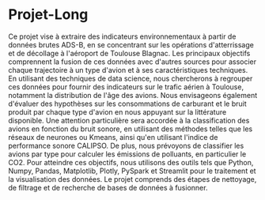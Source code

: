 # Projet-Long

Ce projet vise à extraire des indicateurs environnementaux à partir de données brutes ADS-B, en se concentrant sur les opérations d'atterrissage et de décollage à l'aéroport de Toulouse Blagnac.
Les principaux objectifs comprennent la fusion de ces données avec d'autres sources pour associer chaque trajectoire à un type d'avion et à ses caractéristiques techniques. 
En utilisant des techniques de data science, nous chercherons à regrouper ces données pour fournir des indicateurs sur le trafic aérien à Toulouse, notamment la distribution de l'âge des avions.
Nous envisageons également d'évaluer des hypothèses sur les consommations de carburant et le bruit produit par chaque type d'avion en nous appuyant sur la littérature disponible. 
Une attention particulière sera accordée à la classification des avions en fonction du bruit sonore, en utilisant des méthodes telles que les réseaux de neurones ou Kmeans, ainsi qu'en utilisant l'indice de performance sonore CALIPSO. 
De plus, nous prévoyons de classifier les avions par type pour calculer les émissions de polluants, en particulier le CO2.
Pour atteindre ces objectifs, nous utilisons des outils tels que Python, Numpy, Pandas, Matplotlib, Plotly, PySpark et Streamlit pour le traitement et la visualisation des données. Le projet comprends des étapes de nettoyage, de filtrage et de recherche de bases de données à fusionner.
